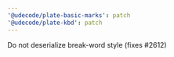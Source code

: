 ```yaml
---
'@udecode/plate-basic-marks': patch
'@udecode/plate-kbd': patch
---
```


Do not deserialize break-word style (fixes #2612)
